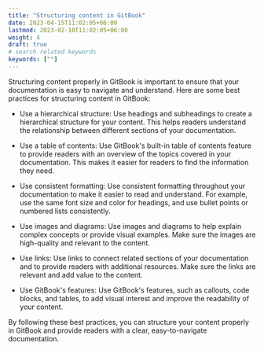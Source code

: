 ```yaml
---
title: "Structuring content in GitBook"
date: 2023-04-15T11:02:05+06:00
lastmod: 2023-02-10T11:02:05+06:00
weight: 4
draft: true
# search related keywords
keywords: [""]
---
```


Structuring content properly in GitBook is important to ensure that your documentation is easy to navigate
and understand. Here are some best practices for structuring content in GitBook:

* Use a hierarchical structure: Use headings and subheadings to create a hierarchical structure for your
content. This helps readers understand the relationship between different sections of your documentation.

* Use a table of contents: Use GitBook's built-in table of contents feature to provide readers with an
overview of the topics covered in your documentation. This makes it easier for readers to find the information
they need.

* Use consistent formatting: Use consistent formatting throughout your documentation to make it easier to
read and understand. For example, use the same font size and color for headings, and use bullet points or
numbered lists consistently.

* Use images and diagrams: Use images and diagrams to help explain complex concepts or provide visual examples.
Make sure the images are high-quality and relevant to the content.

* Use links: Use links to connect related sections of your documentation and to provide readers with additional
resources. Make sure the links are relevant and add value to the content.

* Use GitBook's features: Use GitBook's features, such as callouts, code blocks, and tables, to add visual
interest and improve the readability of your content.

By following these best practices, you can structure your content properly in GitBook and provide readers
with a clear, easy-to-navigate documentation.

